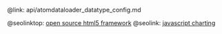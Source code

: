 @link: api/atomdataloader_datatype_config.md

@seolinktop: [open source html5 framework](https://webix.com)
@seolink: [javascript charting](https://webix.com/widget/charts/)